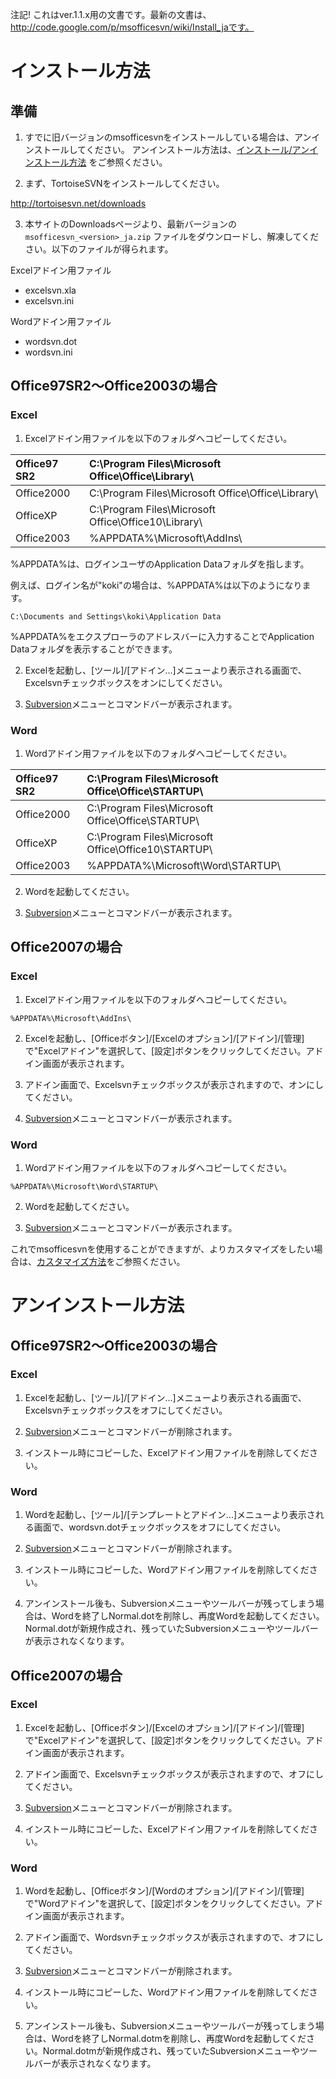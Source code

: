注記! これはver.1.1.x用の文書です。最新の文書は、http://code.google.com/p/msofficesvn/wiki/Install_jaです。

# インストール方法 #

## 準備 ##

1. すでに旧バージョンのmsofficesvnをインストールしている場合は、アンインストールしてください。
アンインストール方法は、[インストール/アンインストール方法](Install_100_ja.md) をご参照ください。

2. まず、TortoiseSVNをインストールしてください。

http://tortoisesvn.net/downloads

3. 本サイトのDownloadsページより、最新バージョンの `msofficesvn_<version>_ja.zip` ファイルをダウンロードし、解凍してください。以下のファイルが得られます。

Excelアドイン用ファイル
  * excelsvn.xla
  * excelsvn.ini

Wordアドイン用ファイル
  * wordsvn.dot
  * wordsvn.ini

## Office97SR2～Office2003の場合 ##

### Excel ###

1. Excelアドイン用ファイルを以下のフォルダへコピーしてください。

| Office97 SR2 | C:\Program Files\Microsoft Office\Office\Library\ |
|:-------------|:--------------------------------------------------|
| Office2000 | C:\Program Files\Microsoft Office\Office\Library\ |
| OfficeXP | C:\Program Files\Microsoft Office\Office10\Library\ |
| Office2003 | %APPDATA%\Microsoft\AddIns\ |

%APPDATA%は、ログインユーザのApplication Dataフォルダを指します。

例えば、ログイン名が"koki"の場合は、%APPDATA%は以下のようになります。
```
C:\Documents and Settings\koki\Application Data
```
%APPDATA%をエクスプローラのアドレスバーに入力することでApplication Dataフォルダを表示することができます。

2. Excelを起動し、[ツール]/[アドイン...]メニューより表示される画面で、Excelsvnチェックボックスをオンにしてください。

3. [Subversion](Subversion.md)メニューとコマンドバーが表示されます。

### Word ###

1. Wordアドイン用ファイルを以下のフォルダへコピーしてください。

| Office97 SR2 | C:\Program Files\Microsoft Office\Office\STARTUP\ |
|:-------------|:--------------------------------------------------|
| Office2000 | C:\Program Files\Microsoft Office\Office\STARTUP\ |
| OfficeXP | C:\Program Files\Microsoft Office\Office10\STARTUP\ |
| Office2003 | %APPDATA%\Microsoft\Word\STARTUP\ |

2. Wordを起動してください。

3. [Subversion](Subversion.md)メニューとコマンドバーが表示されます。

## Office2007の場合 ##

### Excel ###

1. Excelアドイン用ファイルを以下のフォルダへコピーしてください。
```
%APPDATA%\Microsoft\AddIns\
```

2. Excelを起動し、[Officeボタン]/[Excelのオプション]/[アドイン]/[管理]で"Excelアドイン"を選択して、[設定]ボタンをクリックしてください。アドイン画面が表示されます。

3. アドイン画面で、Excelsvnチェックボックスが表示されますので、オンにしてください。

4. [Subversion](Subversion.md)メニューとコマンドバーが表示されます。

### Word ###

1. Wordアドイン用ファイルを以下のフォルダへコピーしてください。
```
%APPDATA%\Microsoft\Word\STARTUP\
```

2. Wordを起動してください。

3. [Subversion](Subversion.md)メニューとコマンドバーが表示されます。


これでmsofficesvnを使用することができますが、よりカスタマイズをしたい場合は、[カスタマイズ方法](CustomSetting_ja.md)をご参照ください。


# アンインストール方法 #

## Office97SR2～Office2003の場合 ##

### Excel ###

1. Excelを起動し、[ツール]/[アドイン...]メニューより表示される画面で、Excelsvnチェックボックスをオフにしてください。

2. [Subversion](Subversion.md)メニューとコマンドバーが削除されます。

3. インストール時にコピーした、Excelアドイン用ファイルを削除してください。

### Word ###

1. Wordを起動し、[ツール]/[テンプレートとアドイン...]メニューより表示される画面で、wordsvn.dotチェックボックスをオフにしてください。

2. [Subversion](Subversion.md)メニューとコマンドバーが削除されます。

3. インストール時にコピーした、Wordアドイン用ファイルを削除してください。

4. アンインストール後も、Subversionメニューやツールバーが残ってしまう場合は、Wordを終了しNormal.dotを削除し、再度Wordを起動してください。Normal.dotが新規作成され、残っていたSubversionメニューやツールバーが表示されなくなります。

## Office2007の場合 ##

### Excel ###

1. Excelを起動し、[Officeボタン]/[Excelのオプション]/[アドイン]/[管理]で"Excelアドイン"を選択して、[設定]ボタンをクリックしてください。アドイン画面が表示されます。

2. アドイン画面で、Excelsvnチェックボックスが表示されますので、オフにしてください。

3. [Subversion](Subversion.md)メニューとコマンドバーが削除されます。

4. インストール時にコピーした、Excelアドイン用ファイルを削除してください。

### Word ###

1. Wordを起動し、[Officeボタン]/[Wordのオプション]/[アドイン]/[管理]で"Wordアドイン"を選択して、[設定]ボタンをクリックしてください。アドイン画面が表示されます。

2. アドイン画面で、Wordsvnチェックボックスが表示されますので、オフにしてください。

3. [Subversion](Subversion.md)メニューとコマンドバーが削除されます。

4. インストール時にコピーした、Wordアドイン用ファイルを削除してください。

5. アンインストール後も、Subversionメニューやツールバーが残ってしまう場合は、Wordを終了しNormal.dotmを削除し、再度Wordを起動してください。Normal.dotmが新規作成され、残っていたSubversionメニューやツールバーが表示されなくなります。